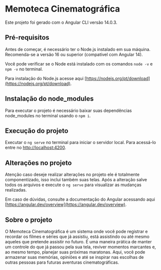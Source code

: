 # Memoteca Cinematográfica

Este projeto foi gerado com o Angular CLI versão 14.0.3.

## Pré-requisitos
Antes de começar, é necessário ter o Node.js instalado em sua máquina.
Recomenda-se a versão 16 ou superior (compatível com Angular 14).

Você pode verificar se o Node está instalado com os comandos `node -v` e `npm -v` no terminal.

Para instalação do Node.js acesse aqui [https://nodejs.org/pt/download](https://nodejs.org/pt/download).

## Instalação do node_modules

Para executar o projeto é necessário baixar suas dependências node_modules no terminal usando o `npm i`.

## Execução do projeto

Executar o `ng serve` no terminal para iniciar o servidor local. Para acessá-lo entre no [http://localhost:4200](http://localhost:4200).

## Alterações no projeto

Atenção caso deseje realizar alterações no projeto ele é totalmente componentizado, isso inclui também suas telas. Após a alteração salve todos os arquivos e execute o `ng serve` para visualizar as mudanças realizadas.

Em caso de dúvidas, consulte a documentação do Angular acessando aqui [https://angular.dev/overview](https://angular.dev/overview).

## Sobre o projeto

O Memoteca Cinematográfica é um sistema onde você pode registrar e recordar os filmes e séries que já assistiu,
está assistindo ou até mesmo aqueles que pretende assistir no futuro. É uma maneira prática de manter um controle
do que já passou pela sua tela, reviver momentos marcantes e, ao mesmo tempo, planejar suas próximas maratonas. 
Aqui, você pode armazenar suas memórias, opiniões e até se inspirar nas escolhas de outras pessoas para futuras
aventuras cinematográficas.
